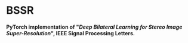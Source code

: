 # BSSR
**PyTorch implementation of "*Deep Bilateral Learning for Stereo Image Super-Resolution*", IEEE Signal Processing Letters.**
<br><br>

